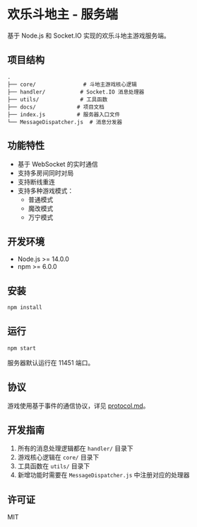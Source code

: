 # 欢乐斗地主 - 服务端

基于 Node.js 和 Socket.IO 实现的欢乐斗地主游戏服务端。

## 项目结构

```
.
├── core/               # 斗地主游戏核心逻辑
├── handler/           # Socket.IO 消息处理器
├── utils/             # 工具函数
├── docs/             # 项目文档
├── index.js          # 服务器入口文件
└── MessageDispatcher.js  # 消息分发器
```

## 功能特性

- 基于 WebSocket 的实时通信
- 支持多房间同时对局
- 支持断线重连
- 支持多种游戏模式：
  - 普通模式
  - 魔改模式
  - 万宁模式

## 开发环境

- Node.js >= 14.0.0
- npm >= 6.0.0

## 安装

```bash
npm install
```

## 运行

```bash
npm start
```

服务器默认运行在 11451 端口。

## 协议

游戏使用基于事件的通信协议，详见 [protocol.md](docs/protocol.md)。

## 开发指南

1. 所有的消息处理逻辑都在 `handler/` 目录下
2. 游戏核心逻辑在 `core/` 目录下
3. 工具函数在 `utils/` 目录下
4. 新增功能时需要在 `MessageDispatcher.js` 中注册对应的处理器

## 许可证

MIT 